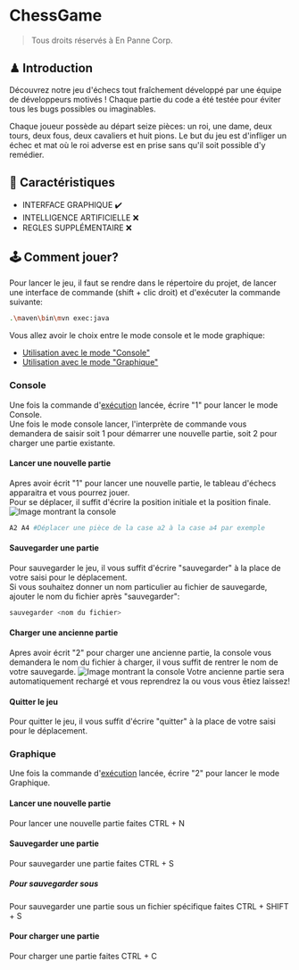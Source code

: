 # ChessGame
> Tous droits réservés à En Panne Corp.

## ♟ Introduction

Découvrez notre jeu d'échecs tout fraîchement développé par une équipe de développeurs motivés ! Chaque partie du code a été testée pour éviter tous les bugs possibles ou imaginables.

Chaque joueur possède au départ seize pièces: un roi, une dame, deux tours, deux fous, deux cavaliers et huit pions. Le but du jeu est d'infliger un échec et mat où le roi adverse est en prise sans qu'il soit possible d'y remédier.

## 🔨 Caractéristiques

- INTERFACE GRAPHIQUE ✔️
- INTELLIGENCE ARTIFICIELLE ❌
- REGLES SUPPLÉMENTAIRE ❌

## 🕹 Comment jouer?

Pour lancer le jeu, il faut se rendre dans le répertoire du projet, de lancer une interface de commande (shift + clic droit) et d'exécuter la commande suivante:
```bash
.\maven\bin\mvn exec:java
```
Vous allez avoir le choix entre le mode console et le mode graphique:

* [Utilisation avec le mode "Console"](#console)
* [Utilisation avec le mode "Graphique"](#graphique)


### Console

Une fois la commande d'[exécution](#-comment-jouer) lancée, écrire "1" pour lancer le mode Console.  
Une fois le mode console lancer, l'interprète de commande vous demandera de saisir soit 1 pour démarrer une nouvelle partie, soit 2 pour charger une partie existante.  

#### Lancer une nouvelle partie
Apres avoir écrit "1" pour lancer une nouvelle partie, le tableau d'échecs apparaitra et vous pourrez jouer.  
Pour se déplacer, il suffit d'écrire la position initiale et la position finale.
![Image montrant la console](https://nsa40.casimages.com/img/2020/05/26/200526073242652431.png "Image montrant la console")
```bash
A2 A4 #Déplacer une pièce de la case a2 à la case a4 par exemple
```

#### Sauvegarder une partie
Pour sauvegarder le jeu, il vous suffit d'écrire "sauvegarder" à la place de votre saisi pour le déplacement.  
Si vous souhaitez donner un nom particulier au fichier de sauvegarde, ajouter le nom du fichier après "sauvegarder":
```bash
sauvegarder <nom du fichier>
```

#### Charger une ancienne partie
Apres avoir écrit "2" pour charger une ancienne partie, la console vous demandera le nom du fichier à charger, il vous suffit de rentrer le nom de votre sauvegarde.
![Image montrant la console](https://nsa40.casimages.com/img/2020/05/26/200526073557307707.png "Image montrant la console")
Votre ancienne partie sera automatiquement rechargé et vous reprendrez la ou vous vous êtiez laissez!

#### Quitter le jeu
Pour quitter le jeu, il vous suffit d'écrire "quitter" à la place de votre saisi pour le déplacement.

### Graphique
Une fois la commande d'[exécution](#-comment-jouer) lancée, écrire "2" pour lancer le mode Graphique.

#### Lancer une nouvelle partie
Pour lancer une nouvelle partie faites CTRL + N

#### Sauvegarder une partie
Pour sauvegarder une partie faites CTRL + S

##### Pour sauvegarder sous
Pour sauvegarder une partie sous un fichier spécifique faites CTRL + SHIFT + S

#### Pour charger une partie
Pour charger une partie faites CTRL + C




  
